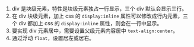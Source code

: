 
1. div 是块级元素，特性是块级元素独占一行显示，三个 div 默认会显示三行。
2. 在 div 块级元素，加上 css 的 `display:inline` 属性可以修改成行内元素，三个 div 都加上 css 的 `display:inline` 属性，则会在一行中显示。
3. 要实现 div 元素居中，需要设置父级元素内容居中 `text-align:center`。
4. 通过浮动 `float`，设置居左或居右。
